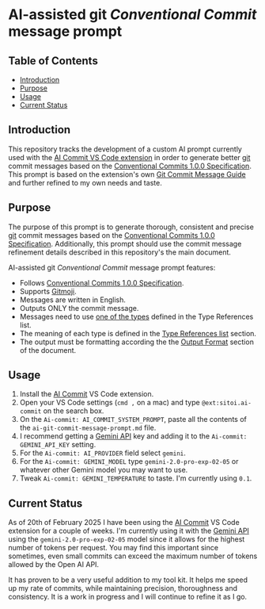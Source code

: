 # AI-assisted git _Conventional Commit_ message prompt

## Table of Contents

- [Introduction](#introduction)
- [Purpose](#purpose)
- [Usage](#usage)
- [Current Status](#current-status)

## Introduction

This repository tracks the development of a custom AI prompt currently used with the [AI Commit VS Code extension](https://marketplace.visualstudio.com/items?itemName=Sitoi.ai-commit) in order to generate better [git](https://git-scm.com) commit messages based on the [Conventional Commits 1.0.0 Specification](https://www.conventionalcommits.org/en/v1.0.0/). This prompt is based on the extension's own [Git Commit Message Guide](https://github.com/Sitoi/ai-commit/blob/main/prompt/with_gitmoji.md) and further refined to my own needs and taste.

## Purpose

The purpose of this prompt is to generate thorough, consistent and precise [git](https://git-scm.com) commit messages based on the [Conventional Commits 1.0.0 Specification](https://www.conventionalcommits.org/en/v1.0.0/). Additionally, this prompt should use the commit message refinement details described in this repository's the main document.

AI-assisted git _Conventional Commit_ message prompt features:

- Follows [Conventional Commits 1.0.0 Specification](https://www.conventionalcommits.org/en/v1.0.0/).
- Supports [Gitmoji](https://github.com/carloscuesta/gitmoji).
- Messages are written in English.
- Outputs ONLY the commit message.
- Messages need to use [one of the types](./ai-git-commit-message-prompt.md#type-reference) defined in the Type References list.
- The meaning of each type is defined in the [Type References list](./ai-git-commit-message-prompt.md#more-information-about-types) section.
- The output must be formatting according the the [Output Format](./ai-git-commit-message-prompt.md#output-format) section of the document.

## Usage

1. Install the [AI Commit](https://marketplace.visualstudio.com/items?itemName=Sitoi.ai-commit) VS Code extension.
2. Open your VS Code settings (`cmd ,` on a mac) and type `@ext:sitoi.ai-commit` on the search box.
3. On the `Ai-commit: AI_COMMIT_SYSTEM_PROMPT`, paste all the contents of the `ai-git-commit-message-prompt.md` file.
4. I recommend getting a [Gemini API](https://ai.google.dev) key and adding it to the `Ai-commit: GEMINI_API_KEY` setting.
5. For the `Ai-commit: AI_PROVIDER` field select `gemini`.
6. For the `Ai-commit: GEMINI_MODEL` type `gemini-2.0-pro-exp-02-05` or whatever other Gemini model you may want to use.
7. Tweak `Ai-commit: GEMINI_TEMPERATURE` to taste. I'm currently using `0.1`.

## Current Status

As of 20th of February 2025 I have been using the [AI Commit](https://marketplace.visualstudio.com/items?itemName=Sitoi.ai-commit) VS Code extension for a couple of weeks. I'm currently using it with the [Gemini API](https://ai.google.dev) using the `gemini-2.0-pro-exp-02-05` model since it allows for the highest number of tokens per request. You may find this important since sometimes, even small commits can exceed the maximum number of tokens allowed by the Open AI API.

It has proven to be a very useful addition to my tool kit. It helps me speed up my rate of commits, while maintaining precision, thoroughness and consistency. It is a work in progress and I will continue to refine it as I go.
